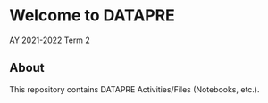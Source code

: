 # Welcome to DATAPRE
AY 2021-2022 Term 2

## About
This repository contains DATAPRE Activities/Files (Notebooks, etc.).